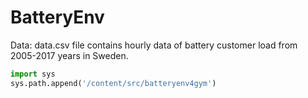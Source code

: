 # BatteryEnv
Data: data.csv file contains hourly data of battery customer load from 2005-2017 years in Sweden.

```python
import sys
sys.path.append('/content/src/batteryenv4gym')
```